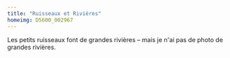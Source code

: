 ```yaml
---
title: "Ruisseaux et Rivières"
homeimg: D5600_002967
---
```

Les petits ruisseaux font de grandes rivières – mais je n'ai pas de photo de grandes rivières.